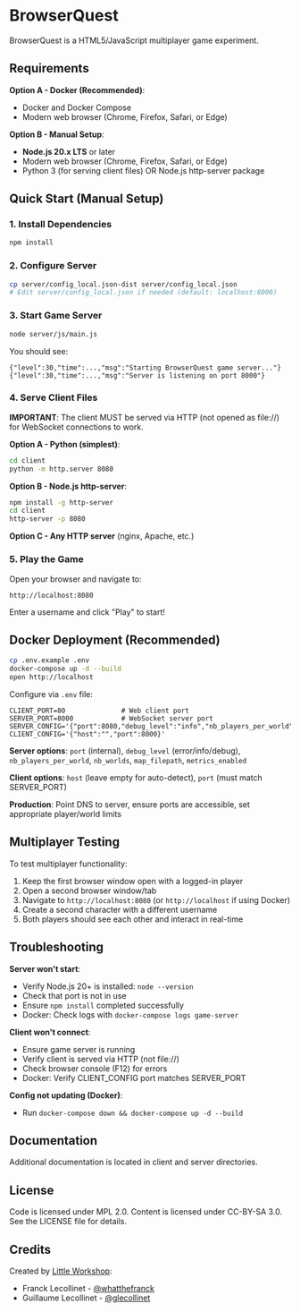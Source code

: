 BrowserQuest
============

BrowserQuest is a HTML5/JavaScript multiplayer game experiment.


Requirements
------------

**Option A - Docker (Recommended)**:
- Docker and Docker Compose
- Modern web browser (Chrome, Firefox, Safari, or Edge)

**Option B - Manual Setup**:
- **Node.js 20.x LTS** or later
- Modern web browser (Chrome, Firefox, Safari, or Edge)
- Python 3 (for serving client files) OR Node.js http-server package


Quick Start (Manual Setup)
--------------------------

### 1. Install Dependencies

```bash
npm install
```

### 2. Configure Server

```bash
cp server/config_local.json-dist server/config_local.json
# Edit server/config_local.json if needed (default: localhost:8000)
```

### 3. Start Game Server

```bash
node server/js/main.js
```

You should see:
```
{"level":30,"time":...,"msg":"Starting BrowserQuest game server..."}
{"level":30,"time":...,"msg":"Server is listening on port 8000"}
```

### 4. Serve Client Files

**IMPORTANT**: The client MUST be served via HTTP (not opened as file://) for WebSocket connections to work.

**Option A - Python (simplest)**:
```bash
cd client
python -m http.server 8080
```

**Option B - Node.js http-server**:
```bash
npm install -g http-server
cd client
http-server -p 8080
```

**Option C - Any HTTP server** (nginx, Apache, etc.)

### 5. Play the Game

Open your browser and navigate to:
```
http://localhost:8080
```

Enter a username and click "Play" to start!


Docker Deployment (Recommended)
-------------------------------

```bash
cp .env.example .env
docker-compose up -d --build
open http://localhost
```

Configure via `.env` file:
```env
CLIENT_PORT=80              # Web client port
SERVER_PORT=8000            # WebSocket server port
SERVER_CONFIG='{"port":8080,"debug_level":"info","nb_players_per_world":200,"nb_worlds":5,"map_filepath":"./server/maps/world_server.json","metrics_enabled":false}'
CLIENT_CONFIG='{"host":"","port":8000}'
```

**Server options**: `port` (internal), `debug_level` (error/info/debug), `nb_players_per_world`, `nb_worlds`, `map_filepath`, `metrics_enabled`

**Client options**: `host` (leave empty for auto-detect), `port` (must match SERVER_PORT)

**Production**: Point DNS to server, ensure ports are accessible, set appropriate player/world limits


Multiplayer Testing
-------------------

To test multiplayer functionality:
1. Keep the first browser window open with a logged-in player
2. Open a second browser window/tab
3. Navigate to `http://localhost:8080` (or `http://localhost` if using Docker)
4. Create a second character with a different username
5. Both players should see each other and interact in real-time


Troubleshooting
---------------

**Server won't start**:
- Verify Node.js 20+ is installed: `node --version`
- Check that port is not in use
- Ensure `npm install` completed successfully
- Docker: Check logs with `docker-compose logs game-server`

**Client won't connect**:
- Ensure game server is running
- Verify client is served via HTTP (not file://)
- Check browser console (F12) for errors
- Docker: Verify CLIENT_CONFIG port matches SERVER_PORT

**Config not updating (Docker)**:
- Run `docker-compose down && docker-compose up -d --build`


Documentation
-------------

Additional documentation is located in client and server directories.


License
-------

Code is licensed under MPL 2.0. Content is licensed under CC-BY-SA 3.0.
See the LICENSE file for details.


Credits
-------
Created by [Little Workshop](http://www.littleworkshop.fr):

* Franck Lecollinet - [@whatthefranck](http://twitter.com/whatthefranck)
* Guillaume Lecollinet - [@glecollinet](http://twitter.com/glecollinet)